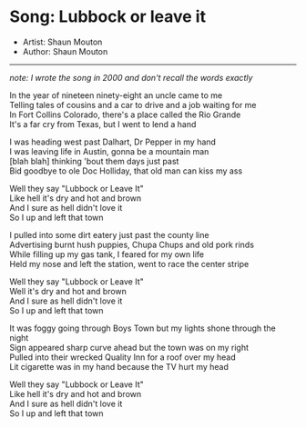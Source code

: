 # Song: Lubbock or leave it
* Artist: Shaun Mouton
* Author: Shaun Mouton
*****
*note: I wrote the song in 2000 and don't recall the words exactly*

In the year of nineteen ninety-eight an uncle came to me  
Telling tales of cousins and a car to drive and a job waiting for me  
In Fort Collins Colorado, there's a place called the Rio Grande  
It's a far cry from Texas, but I went to lend a hand  

I was heading west past Dalhart, Dr Pepper in my hand  
I was leaving life in Austin, gonna be a mountain man  
[blah blah] thinking 'bout them days just past  
Bid goodbye to ole Doc Holliday, that old man can kiss my ass  

Well they say "Lubbock or Leave It"  
Like hell it's dry and hot and brown  
And I sure as hell didn't love it  
So I up and left that town  

I pulled into some dirt eatery just past the county line  
Advertising burnt hush puppies, Chupa Chups and old pork rinds  
While filling up my gas tank, I feared for my own life  
Held my nose and left the station, went to race the center stripe  

Well they say "Lubbock or Leave It"  
Well it's dry and hot and brown  
And I sure as hell didn't love it  
So I up and left that town  

It was foggy going through Boys Town but my lights shone through the night  
Sign appeared sharp curve ahead but the town was on my right  
Pulled into their wrecked Quality Inn for a roof over my head  
Lit cigarette was in my hand because the TV hurt my head  

Well they say "Lubbock or Leave It"  
Like hell it's dry and hot and brown  
And I sure as hell didn't love it  
So I up and left that town  
